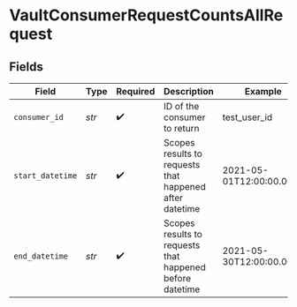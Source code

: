# VaultConsumerRequestCountsAllRequest


## Fields

| Field                                                    | Type                                                     | Required                                                 | Description                                              | Example                                                  |
| -------------------------------------------------------- | -------------------------------------------------------- | -------------------------------------------------------- | -------------------------------------------------------- | -------------------------------------------------------- |
| `consumer_id`                                            | *str*                                                    | :heavy_check_mark:                                       | ID of the consumer to return                             | test_user_id                                             |
| `start_datetime`                                         | *str*                                                    | :heavy_check_mark:                                       | Scopes results to requests that happened after datetime  | 2021-05-01T12:00:00.000Z                                 |
| `end_datetime`                                           | *str*                                                    | :heavy_check_mark:                                       | Scopes results to requests that happened before datetime | 2021-05-30T12:00:00.000Z                                 |